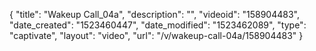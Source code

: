 {
    "title": "Wakeup Call_04a",
    "description": "",
    "videoid": "158904483",
    "date_created": "1523460447",
    "date_modified": "1523462089",
    "type": "captivate",
    "layout": "video",
    "url": "\/v\/wakeup-call-04a\/158904483"
}